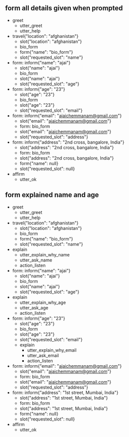 ## form all details given when prompted
* greet
    - utter_greet
    - utter_help
* travel{"location": "afghanistan"}
    - slot{"location": "afghanistan"}
    - bio_form
    - form{"name": "bio_form"}
    - slot{"requested_slot": "name"}
* form: inform{"name": "ajai"}
    - slot{"name": "ajai"}
    - bio_form
    - slot{"name": "ajai"}
    - slot{"requested_slot": "age"}
* form: inform{"age": "23"}
    - slot{"age": "23"}
    - bio_form
    - slot{"age": "23"}
    - slot{"requested_slot": "email"}
* form: inform{"email": "ajaichemmanam@gmail.com"}
    - slot{"email": "ajaichemmanam@gmail.com"}
    - form: bio_form
    - slot{"email": "ajaichemmanam@gmail.com"}
    - slot{"requested_slot": "address"}
* form: inform{"address": "2nd cross, bangalore, India"}
    - slot{"address": "2nd cross, bangalore, India"}
    - form: bio_form
    - slot{"address": "2nd cross, bangalore, India"}
    - form{"name": null}
    - slot{"requested_slot": null}
* affirm
    - utter_ok


## form explained name and age
* greet
    - utter_greet
    - utter_help
* travel{"location": "afghanistan"}
    - slot{"location": "afghanistan"}
    - bio_form
    - form{"name": "bio_form"}
    - slot{"requested_slot": "name"}
* explain
    - utter_explain_why_name
    - utter_ask_name
    - action_listen
* form: inform{"name": "ajai"}
    - slot{"name": "ajai"}
    - bio_form
    - slot{"name": "ajai"}
    - slot{"requested_slot": "age"}
* explain
    - utter_explain_why_age
    - utter_ask_age
    - action_listen
* form: inform{"age": "23"}
    - slot{"age": "23"}
    - bio_form
    - slot{"age": "23"}
    - slot{"requested_slot": "email"}
  * explain
    - utter_explain_why_email
    - utter_ask_email
    - action_listen
* form: inform{"email": "ajaichemmanam@gmail.com"}
    - slot{"email": "ajaichemmanam@gmail.com"}
    - form: bio_form
    - slot{"email": "ajaichemmanam@gmail.com"}
    - slot{"requested_slot": "address"}
* form: inform{"address": "1st street, Mumbai, India"}
    - slot{"address": "1st street, Mumbai, India"}
    - form: bio_form
    - slot{"address": "1st street, Mumbai, India"}
    - form{"name": null}
    - slot{"requested_slot": null}
* affirm
    - utter_ok
